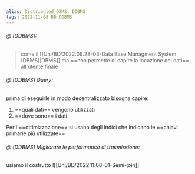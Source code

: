 ```yaml
---
alias: Distributed DBMS, DDBMS
tags: 2022-11-08 BD DDBMS
---
```


###### @ [DDBMS]:
> come il [[Uni/BD/2022.09.28-03-Data Base Managment System (DBMS)|DBMS]] ma ==non permette di capire la locazione dei dati== all'utente finale
<!--ID: 1670236970937-->


###### @ [DDBMS] Query:
prima di eseguirle in modo decentralizzato bisogna capire:
1. ==quali dati== vengono utilizzati
2. ==dove sono== i dati

Per l'==ottimizzazione== si usano degli indici che indicano le ==chiavi primarie più utilizzate==
<!--ID: 1670236970941-->


###### @ [DDBMS] Migliorare le performance di trasmissione:
usiamo il costrutto ![[Uni/BD/2022.11.08-01-Semi-join]]
<!--ID: 1670236970946-->
